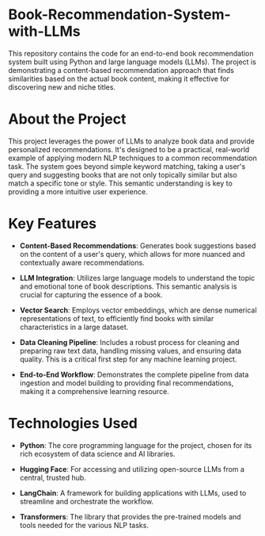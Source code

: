 # Book-Recommendation-System-with-LLMs

This repository contains the code for an end-to-end book recommendation system built using Python and large language models (LLMs). The project is demonstrating a content-based recommendation approach that finds similarities based on the actual book content, making it effective for discovering new and niche titles.

# About the Project
This project leverages the power of LLMs to analyze book data and provide personalized recommendations. It's designed to be a practical, real-world example of applying modern NLP techniques to a common recommendation task. The system goes beyond simple keyword matching, taking a user's query and suggesting books that are not only topically similar but also match a specific tone or style. This semantic understanding is key to providing a more intuitive user experience.

# Key Features
- **Content-Based Recommendations**: Generates book suggestions based on the content of a user's query, which allows for more nuanced and contextually aware recommendations.
  
- **LLM Integration**: Utilizes large language models to understand the topic and emotional tone of book descriptions. This semantic analysis is crucial for capturing the essence of a book.
  
- **Vector Search**: Employs vector embeddings, which are dense numerical representations of text, to efficiently find books with similar characteristics in a large dataset.
  
- **Data Cleaning Pipeline**: Includes a robust process for cleaning and preparing raw text data, handling missing values, and ensuring data quality. This is a critical first step for any machine learning project.
  
- **End-to-End Workflow**: Demonstrates the complete pipeline from data ingestion and model building to providing final recommendations, making it a comprehensive learning resource.

# Technologies Used
- **Python**: The core programming language for the project, chosen for its rich ecosystem of data science and AI libraries.
  
- **Hugging Face**: For accessing and utilizing open-source LLMs from a central, trusted hub.
  
- **LangChain**: A framework for building applications with LLMs, used to streamline and orchestrate the workflow.
  
- **Transformers**: The library that provides the pre-trained models and tools needed for the various NLP tasks.
